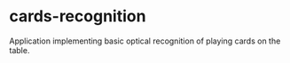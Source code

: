 # cards-recognition
Application implementing basic optical recognition of playing cards on the table.